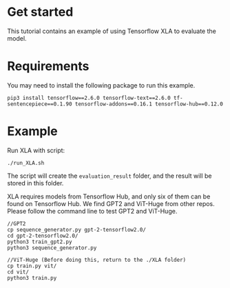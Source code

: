 # Get started 
This tutorial contains an example of using Tensorflow XLA to evaluate the model.

# Requirements
You may need to install the following package to run this example.
```
pip3 install tensorflow==2.6.0 tensorflow-text==2.6.0 tf-sentencepiece==0.1.90 tensorflow-addons==0.16.1 tensorflow-hub==0.12.0
```

# Example
Run XLA with script:
```
./run_XLA.sh
```
The script will create the `evaluation_result` folder, and the result will be stored in this folder. 

XLA requires models from Tensorflow Hub, and only six of them can be found on Tensorflow Hub. We find GPT2 and ViT-Huge from other repos. Please follow the command line to test GPT2 and ViT-Huge.
```
//GPT2
cp sequence_generator.py gpt-2-tensorflow2.0/
cd gpt-2-tensorflow2.0/
python3 train_gpt2.py
python3 sequence_generator.py

//ViT-Huge (Before doing this, return to the ./XLA folder)
cp train.py vit/
cd vit/
python3 train.py
```